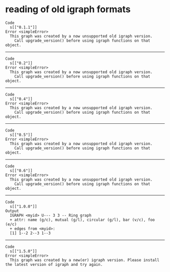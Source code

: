 # reading of old igraph formats

    Code
      s[["0.1.1"]]
    Error <simpleError>
      This graph was created by a now unsupported old igraph version.
        Call upgrade_version() before using igraph functions on that object.

---

    Code
      s[["0.2"]]
    Error <simpleError>
      This graph was created by a now unsupported old igraph version.
        Call upgrade_version() before using igraph functions on that object.

---

    Code
      s[["0.4"]]
    Error <simpleError>
      This graph was created by a now unsupported old igraph version.
        Call upgrade_version() before using igraph functions on that object.

---

    Code
      s[["0.5"]]
    Error <simpleError>
      This graph was created by a now unsupported old igraph version.
        Call upgrade_version() before using igraph functions on that object.

---

    Code
      s[["0.6"]]
    Error <simpleError>
      This graph was created by a now unsupported old igraph version.
        Call upgrade_version() before using igraph functions on that object.

---

    Code
      s[["1.0.0"]]
    Output
      IGRAPH <myid> U--- 3 3 -- Ring graph
      + attr: name (g/c), mutual (g/l), circular (g/l), bar (v/c), foo (e/c)
      + edges from <myid>:
      [1] 1--2 2--3 1--3

---

    Code
      s[["1.5.0"]]
    Error <simpleError>
      This graph was created by a new(er) igraph version. Please install the latest version of igraph and try again.

